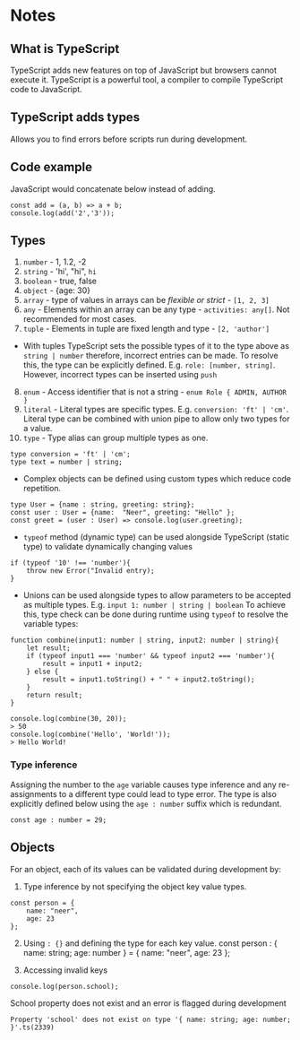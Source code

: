 # Notes

## What is TypeScript 
TypeScript adds new features on top of JavaScript but browsers cannot execute it. TypeScript is a powerful tool, a compiler to compile TypeScript code to JavaScript. 

## TypeScript adds types 
Allows you to find errors before scripts run during development. 

## Code example
JavaScript would concatenate below instead of adding. 
```
const add = (a, b) => a + b; 
console.log(add('2','3')); 

```

## Types
1. `number` - 1, 1.2, -2
2. `string` - 'hi', "hi", ``hi``
3. `boolean` - true, false
4. `object` - {age: 30}
5. `array` - type of values in arrays can be *flexible or strict* - `[1, 2, 3]`
6. `any` - Elements within an array can be any type - `activities: any[]`. Not recommended for most cases.  
7. `tuple` - Elements in tuple are fixed length and type - `[2, 'author']`
* With tuples TypeScript sets the possible types of it to the type above as `string | number` therefore, incorrect entries can be made. To resolve this, the type can be explicitly defined. E.g. `role: [number, string]`. However, incorrect types can be inserted using `push`
8. `enum` - Access identifier that is not a string - `enum Role { ADMIN, AUTHOR }`
9. `literal` - Literal types are specific types. E.g. `conversion: 'ft' | 'cm'`. Literal type can be combined with union pipe to allow only two types for a value.
10. `type` - Type alias can group multiple types as one.
```
type conversion = 'ft' | 'cm'; 
type text = number | string;
```
* Complex objects can be defined using custom types which reduce code repetition. 
```
type User = {name : string, greeting: string};
const user : User = {name:  "Neer", greeting: "Hello" };
const greet = (user : User) => console.log(user.greeting); 
```

* `typeof` method (dynamic type) can be used alongside TypeScript (static type) to validate dynamically changing values
```
if (typeof '10' !== 'number'){
    throw new Error("Invalid entry);
}
```
* Unions can be used alongside types to allow parameters to be accepted as multiple types. E.g. `input 1: number | string | boolean`
To achieve this, type check can be done during runtime using `typeof` to resolve the variable types: 
```
function combine(input1: number | string, input2: number | string){
    let result;
    if (typeof input1 === 'number' && typeof input2 === 'number'){
        result = input1 + input2;
    } else {
        result = input1.toString() + " " + input2.toString();
    } 
    return result;
}

console.log(combine(30, 20)); 
> 50
console.log(combine('Hello', 'World!'));
> Hello World!
```

### Type inference
Assigning the number to the `age` variable causes type inference and any re-assignments to a different type could lead to type error. 
The type is also explicitly defined below using the `age : number` suffix which is redundant. 
```
const age : number = 29;
```

## Objects
For an object, each of its values can be validated during development by:
1. Type inference by not specifying the object key value types.  
```
const person = {
    name: "neer",
    age: 23
};
```
2. Using `: {}` and defining the type for each key value. 
const person : {
    name: string;
    age: number
}  = {
    name: "neer",
    age: 23
};

3. Accessing invalid keys
```
console.log(person.school);
```
School property does not exist and an error is flagged during development 
 
```
Property 'school' does not exist on type '{ name: string; age: number; }'.ts(2339)
```
 

